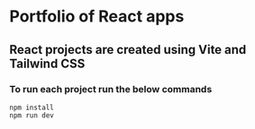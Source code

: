 # Portfolio of React apps
## React projects are created using Vite and Tailwind CSS
### To run each project run the below commands
```
npm install
npm run dev
``` 
